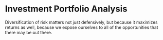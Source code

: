 # Investment Portfolio Analysis

Diversification of risk matters not just defensively, but because it maximizes returns as well, because we expose ourselves to all of the opportunities that there may be out there.

